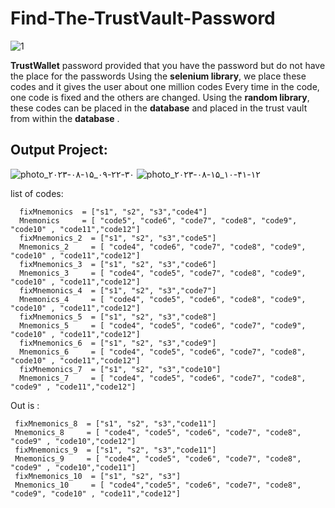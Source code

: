 # Find-The-TrustVault-Password

![1](https://github.com/Peyman2012/Find-the-TrustVault-password/assets/88220773/e992d9e6-cc0b-44ef-a9e9-6e65d4ce76a6)

**TrustWallet** password provided that you have the password but do not have the place for the passwords
Using the **selenium library**, we place these codes and it gives the user about one million codes
Every time in the code, one code is fixed and the others are changed. Using the **random library**, these codes can be placed in the **database** and placed in the trust vault from within the **database** .

## Output Project:

![photo_۲۰۲۳-۰۸-۱۵_۰۹-۲۲-۳۰](https://github.com/Peyman2012/Find-the-TrustVault-password/assets/88220773/9c598523-835c-494c-9929-cc15c5fa9cdf)
![photo_۲۰۲۳-۰۸-۱۵_۱۰-۴۱-۱۲](https://github.com/Peyman2012/Find-the-TrustVault-password/assets/88220773/84c3e64c-de60-46be-8f85-8f5dcbd99573)

list of codes:

      fixMnemonics  = ["s1", "s2", "s3","code4"]
      Mnemonics     = [ "code5", "code6", "code7", "code8", "code9", "code10" , "code11","code12"]
      fixMnemonics_2  = ["s1", "s2", "s3","code5"]
      Mnemonics_2     = [ "code4", "code6", "code7", "code8", "code9", "code10" , "code11","code12"]
      fixMnemonics_3  = ["s1", "s2", "s3","code6"]
      Mnemonics_3     = [ "code4", "code5", "code7", "code8", "code9", "code10" , "code11","code12"]
      fixMnemonics_4  = ["s1", "s2", "s3","code7"]
      Mnemonics_4     = [ "code4", "code5", "code6", "code8", "code9", "code10" , "code11","code12"]
      fixMnemonics_5  = ["s1", "s2", "s3","code8"]
      Mnemonics_5     = [ "code4", "code5", "code6", "code7", "code9", "code10" , "code11","code12"]
      fixMnemonics_6  = ["s1", "s2", "s3","code9"]
      Mnemonics_6     = [ "code4", "code5", "code6", "code7", "code8", "code10" , "code11","code12"]
      fixMnemonics_7  = ["s1", "s2", "s3","code10"]
      Mnemonics_7     = [ "code4", "code5", "code6", "code7", "code8", "code9" , "code11","code12"]

Out is :
      
     fixMnemonics_8  = ["s1", "s2", "s3","code11"]
     Mnemonics_8     = [ "code4", "code5", "code6", "code7", "code8", "code9" , "code10","code12"]
     fixMnemonics_9  = ["s1", "s2", "s3","code11"]
     Mnemonics_9     = [ "code4", "code5", "code6", "code7", "code8", "code9" , "code10","code11"]
     fixMnemonics_10  = ["s1", "s2", "s3"]
     Mnemonics_10     = [ "code4","code5", "code6", "code7", "code8", "code9", "code10" , "code11","code12"]
